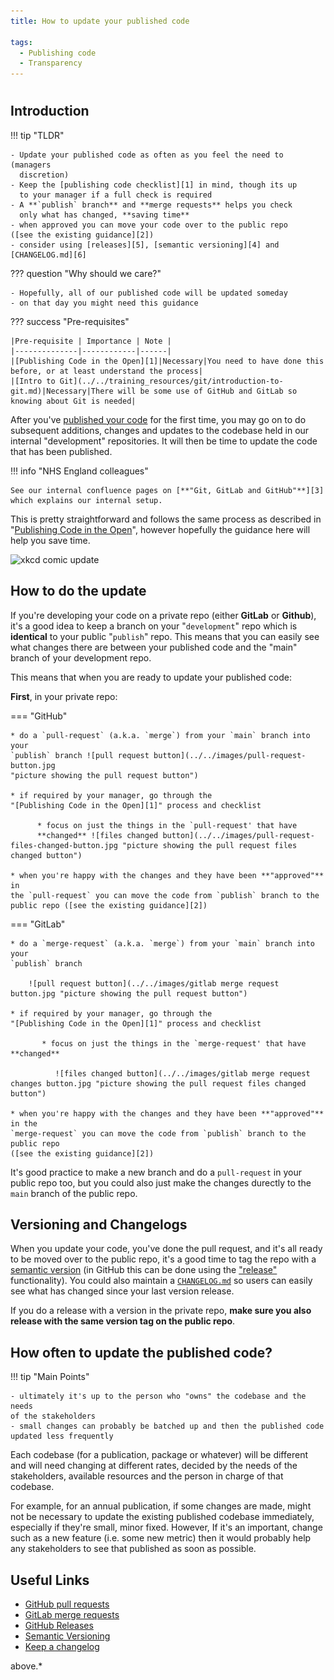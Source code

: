 ```yaml
---
title: How to update your published code

tags: 
  - Publishing code
  - Transparency
---
```


#

## Introduction

!!! tip "TLDR"

    - Update your published code as often as you feel the need to (managers
      discretion)
    - Keep the [publishing code checklist][1] in mind, though its up
      to your manager if a full check is required
    - A **`publish` branch** and **merge requests** helps you check
      only what has changed, **saving time**
    - when approved you can move your code over to the public repo
    ([see the existing guidance][2])
    - consider using [releases][5], [semantic versioning][4] and
    [CHANGELOG.md][6]

??? question "Why should we care?"

    - Hopefully, all of our published code will be updated someday
    - on that day you might need this guidance

??? success "Pre-requisites"

    |Pre-requisite | Importance | Note |
    |--------------|------------|------|
    |[Publishing Code in the Open][1]|Necessary|You need to have done this before, or at least understand the process|
    |[Intro to Git](../../training_resources/git/introduction-to-git.md)|Necessary|There will be some use of GitHub and GitLab so knowing about Git is needed|

After you've [published your code][1] for the first time, you may go on to do subsequent additions, changes and updates to the codebase held in our internal "development" repositories. It will then be time to update the code that has been published.

!!! info "NHS England colleagues"

    See our internal confluence pages on [**"Git, GitLab and GitHub"**][3] which explains our internal setup.

This is pretty straightforward and follows the same process as described in
"[Publishing Code in the Open][1]", however hopefully the guidance here will
help you save time.

![xkcd comic update](https://imgs.xkcd.com/comics/update.png "comic showing
someone ignoring a critical update which prevents random laptop fires due
it requiring a laptop restart")

## How to do the update

If you're developing your code on a private repo (either **GitLab** or 
**Github**), it's a good idea to keep a branch on your "`development`" repo
which is **identical** to your public "`publish`" repo. This means that you can
easily see what changes there are between your published code and the "main"
branch of your development repo.

This means that when you are ready to update your published code:

**First**, in your private repo:

=== "GitHub"

    * do a `pull-request` (a.k.a. `merge`) from your `main` branch into your 
    `publish` branch ![pull request button](../../images/pull-request-button.jpg 
    "picture showing the pull request button")

    * if required by your manager, go through the 
    "[Publishing Code in the Open][1]" process and checklist

          * focus on just the things in the `pull-request' that have
          **changed** ![files changed button](../../images/pull-request-files-changed-button.jpg "picture showing the pull request files changed button")

    * when you're happy with the changes and they have been **"approved"** in
    the `pull-request` you can move the code from `publish` branch to the
    public repo ([see the existing guidance][2])

=== "GitLab"

    * do a `merge-request` (a.k.a. `merge`) from your `main` branch into your
    `publish` branch 
    
        ![pull request button](../../images/gitlab merge request button.jpg "picture showing the pull request button")

    * if required by your manager, go through the 
    "[Publishing Code in the Open][1]" process and checklist

           * focus on just the things in the `merge-request' that have **changed**
           
              ![files changed button](../../images/gitlab merge request changes button.jpg "picture showing the pull request files changed button")

    * when you're happy with the changes and they have been **"approved"** in the
    `merge-request` you can move the code from `publish` branch to the public repo
    ([see the existing guidance][2])

It's good practice to make a new branch and do a `pull-request` in your public 
repo too, but you could also just make the changes durectly to the `main` branch
of the public repo.

## Versioning and Changelogs

When you update your code, you've done the pull request, and it's all ready to
be moved over to the public repo, it's a good time to tag the repo with a 
[semantic version][4] (in GitHub this can be done using the ["release"][5]
functionality). You could also maintain a [`CHANGELOG.md`][6] so users can easily
see what has changed since your last version release.

If you do a release with a version in the private repo, **make sure you also 
release with the same version tag on the public repo**.

## How often to update the published code?

!!! tip "Main Points"

    - ultimately it's up to the person who "owns" the codebase and the needs 
    of the stakeholders
    - small changes can probably be batched up and then the published code 
    updated less frequently

Each codebase (for a publication, package or whatever) will be different and
will need changing at different rates, decided by the needs of the stakeholders,
available resources and the person in charge of that codebase. 

For example, for an annual publication, if some changes are made, might not be 
necessary to update the existing published codebase immediately, especially if 
they're small, minor fixed. However, If it's an important, change such as a new 
feature (i.e. some new metric) then it would probably help any stakeholders to 
see that published as soon as possible.

## Useful Links

- [GitHub pull requests](https://docs.github.com/en/pull-requests/collaborating-with-pull-requests/proposing-changes-to-your-work-with-pull-requests/about-pull-requests "guidance on github pull requests")
- [GitLab merge requests](https://docs.gitlab.com/ee/user/project/merge_requests/)
- [GitHub Releases][5]
- [Semantic Versioning][4]
- [Keep a changelog][6]

above.*

[1]: how-to-publish-your-code-in-the-open.md
[2]: how-to-publish-your-code-in-the-open/#moving-your-code-to-the-nhs-digital-github
[3]: https://nhsd-confluence.digital.nhs.uk/pages/viewpage.action?spaceKey=KH&title=Github+-+publishing+your+code
[4]: https://semver.org/
[5]: https://docs.github.com/en/repositories/releasing-projects-on-github/managing-releases-in-a-repository
[6]: https://keepachangelog.com/en/1.0.0/
